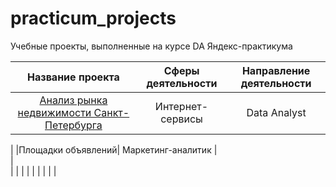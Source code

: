 # practicum_projects
Учебные проекты, выполненные на курсе DA Яндекс-практикума 

|Название проекта|Сферы деятельности|Направление деятельности|
|:-------------------------------------------:|:---------------:|:----------------:|
| [Анализ рынка недвижимости Санкт-Петербурга](SPb_real_estate)|Интернет-сервисы   |Data Analyst

|                                             |Площадки объявлений| Маркетинг-аналитик                  |  
|    
|                                             | |
|                                           |                    |
|                                           |
|
